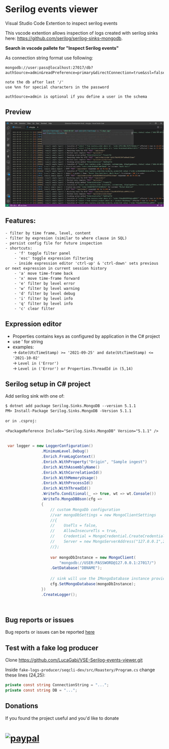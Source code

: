 # Serilog events viewer
Visual Studio Code Extention to inspect serilog events

This vscode extention allows inspection of logs created with serilog sinks here: https://github.com/serilog/serilog-sinks-mongodb.

**Search in vscode pallete for "Inspect Serilog events"**

As connection string format use following:
```
mongodb://user:pass@localhost:27017/db?authSource=admin&readPreference=primary&directConnection=true&ssl=false
```

```
note the db after last '/'
use %nn for special characters in the password
```
```
authSource=admin is optional if you define a user in the schema
```
## Preview
![](https://raw.githubusercontent.com/LucaGabi/VSE-Serilog-events-viewer/main/media/preview.jpg)
## Features:
```
- filter by time frame, level, content
- filter by expresion (similar to where clause in SQL)
- persist config file for future inspection
- shortcuts:
    - 'f' toggle filter panel
    - 'esc' toggle expression filtering
    - inside expression editor 'ctrl-up' & 'ctrl-down' sets previous or next expression in current session history
    - 'a' move time-frame back
    - 'x' move time-frame forward    
    - 'e' filter by level error
    - 'w' filter by level warning
    - 'd' filter by level debug
    - 'i' filter by level info
    - 'q' filter by level info
    - 'c' clear filter
```

## Expression editor
- Properties contains keys as configured by application in the C# project
- use ' for string
- examples: <br/>
    -> ```date(UtcTimeStamp) >= '2021-09-25' and date(UtcTimeStamp) <= '2021-10-02'```<br/>
    -> ```Level in ('Error')```<br/>
    -> ```Level in ('Error') or Properties.ThreadId in (5,14)```<br/>

## Serilog setup in C# project

Add serilog sink with one of:

```
$ dotnet add package Serilog.Sinks.MongoDB --version 5.1.1
PM> Install-Package Serilog.Sinks.MongoDB -Version 5.1.1

or in .csproj:

<PackageReference Include="Serilog.Sinks.MongoDB" Version="5.1.1" />
```

```c#

 var logger = new LoggerConfiguration()
                .MinimumLevel.Debug()
                .Enrich.FromLogContext()
                .Enrich.WithProperty("Origin", "Sample ingest")
                .Enrich.WithAssemblyName()
                .Enrich.WithCorrelationId()
                .Enrich.WithMemoryUsage()
                .Enrich.WithProcessId()
                .Enrich.WithThreadId()
                .WriteTo.Conditional(_ => true, wt => wt.Console())
                .WriteTo.MongoDBBson(cfg =>
                {
                    // custom MongoDb configuration
                    //var mongoDbSettings = new MongoClientSettings
                    //{
                    //    UseTls = false,
                    //    AllowInsecureTls = true,
                    //    Credential = MongoCredential.CreateCredential("DBNAME", "USER", "PASSWORD"),
                    //    Server = new MongoServerAddress("127.0.0.1",27017)
                    //};

                    var mongoDbInstance = new MongoClient(
                        "mongodb://USER:PASSWORD@127.0.0.1:27017/")
                    .GetDatabase("DBNAME");

                    // sink will use the IMongoDatabase instance provided
                    cfg.SetMongoDatabase(mongoDbInstance);
                })
                .CreateLogger();
```
<br />

## Bug reports or issues
Bug reports or issues can be reported [here](https://github.com/LucaGabi/VSE-Serilog-events-viewer/issues/new/choose)
## Test with a fake log producer

Clone https://github.com/LucaGabi/VSE-Serilog-events-viewer.git

Inside ```fake-logs-producer/seqcli-dev/src/Roastery/Program.cs``` change these lines (24,25):
```c#
private const string ConnectionString = "...";
private const string DB = "...";
```

## Donations 
If you found the project useful and you'd like to donate
<br/> 

# [![paypal](https://www.paypalobjects.com/en_US/i/btn/btn_donateCC_LG.gif)](https://www.paypal.com/donate?hosted_button_id=5MS8L5EVWBEUC)

